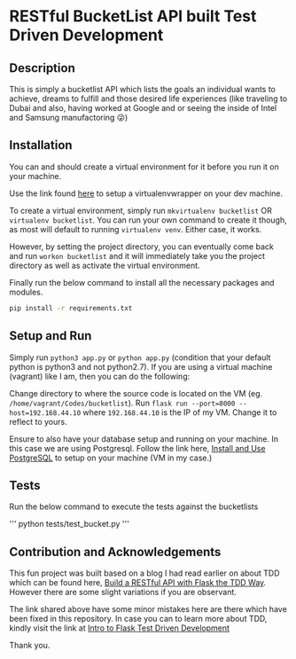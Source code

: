 # RESTful BucketList API built Test Driven Development

## Description
This is simply a bucketlist API which lists the goals an individual wants to achieve, dreams to fulfill and those desired life experiences (like traveling to Dubai and also, having worked at Google and or seeing the inside of Intel and Samsung manufactoring :stuck_out_tongue_winking_eye:)

## Installation
You can and should create a virtual environment for it before you run it on your machine.

Use the link found [here](https://virtualenvwrapper.readthedocs.io/en/latest/) to setup a virtualenvwrapper on your dev machine.

To create a virtual environment, simply run `mkvirtualenv bucketlist` OR `virtualenv bucketlist`. You can run your own command to create it though, as most will default to running `virtualenv venv`. Either case, it works.

However, by setting the project directory, you can eventually come back and run `workon bucketlist` and it will immediately take you the project directory as well as activate the virtual environment.

Finally run the below command to install all the necessary packages and modules. 

```bash
pip install -r requirements.txt
```

## Setup and Run
Simply run `python3 app.py` or `python app.py` (condition that your default python is python3 and not python2.7).
If you are using a virtual machine (vagrant) like I am, then you can do the following:

Change directory to where the source code is located on the VM (eg. `/home/vagrant/Codes/bucketlist`).
Run `flask run --port=8000 --host=192.168.44.10` where `192.168.44.10` is the IP of my VM. Change it to reflect to yours.

Ensure to also have your database setup and running on your machine. In this case we are using Postgresql. Follow the link here, [Install and Use PostgreSQL](https://www.digitalocean.com/community/tutorials/how-to-install-and-use-postgresql-on-ubuntu-18-04) to setup on your machine (VM in my case.)

## Tests
Run the below command to execute the tests against the bucketlists

'''
python tests/test_bucket.py
'''

## Contribution and Acknowledgements

This fun project was built based on a blog I had read earlier on about TDD which can be found here, [Build a RESTful API with Flask the TDD Way](https://scotch.io/tutorials/build-a-restful-api-with-flask-the-tdd-way). However there are some slight variations if you are observant.

The link shared above have some minor mistakes here are there which have been fixed in this repository. In case you can to learn more about TDD, kindly visit the link at [Intro to Flask Test Driven Development](https://github.com/mjhea0/flaskr-tdd)

Thank you.